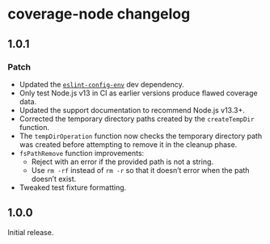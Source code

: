 # coverage-node changelog

## 1.0.1

### Patch

- Updated the [`eslint-config-env`](https://npm.im/eslint-config-env) dev dependency.
- Only test Node.js v13 in CI as earlier versions produce flawed coverage data.
- Updated the support documentation to recommend Node.js v13.3+.
- Corrected the temporary directory paths created by the `createTempDir` function.
- The `tempDirOperation` function now checks the temporary directory path was created before attempting to remove it in the cleanup phase.
- `fsPathRemove` function improvements:
  - Reject with an error if the provided path is not a string.
  - Use `rm -rf` instead of `rm -r` so that it doesn’t error when the path doesn’t exist.
- Tweaked test fixture formatting.

## 1.0.0

Initial release.
